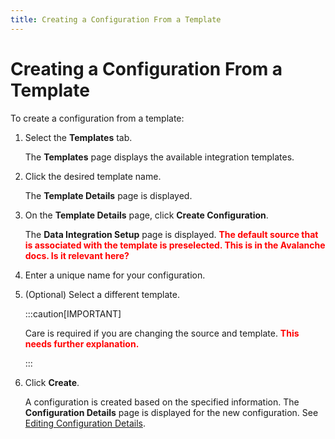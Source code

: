 ```yaml
---
title: Creating a Configuration From a Template
---
```


# Creating a Configuration From a Template

To create a configuration from a template:

1. Select the **Templates** tab.
   
   The **Templates** page displays the available integration templates.
   
2. Click the desired template name.
   
   The **Template Details** page is displayed.
3. On the **Template Details** page, click **Create Configuration**.

   The **Data Integration Setup** page is displayed. **<font color="red">The default source that is associated with the template is preselected. This is in the Avalanche docs. Is it relevant here?</font>**
4. Enter a unique name for your configuration.
5. (Optional) Select a different template.

    :::caution[IMPORTANT]

    Care is required if you are changing the source and template. **<font color="red">This needs further explanation.</font>**

    :::

6. Click **Create**. 
   
   A configuration is created based on the specified information. The **Configuration Details** page is displayed for the new configuration. See [Editing Configuration Details](../configurations/editing-configuration-details).


